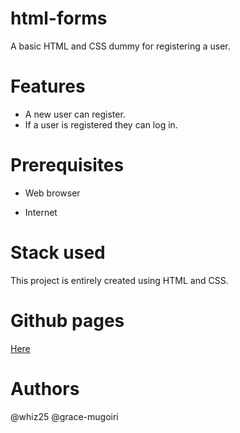 # html-forms
A basic HTML and CSS dummy for registering a user.

# Features
- A new user can register.
- If a user is registered they can log in.

# Prerequisites

- Web browser

- Internet

# Stack used

This project is entirely created using HTML and CSS.



# Github pages
[Here](https://grace-mugoiri.github.io/html-forms/index.html)

# Authors
@whiz25
@grace-mugoiri
